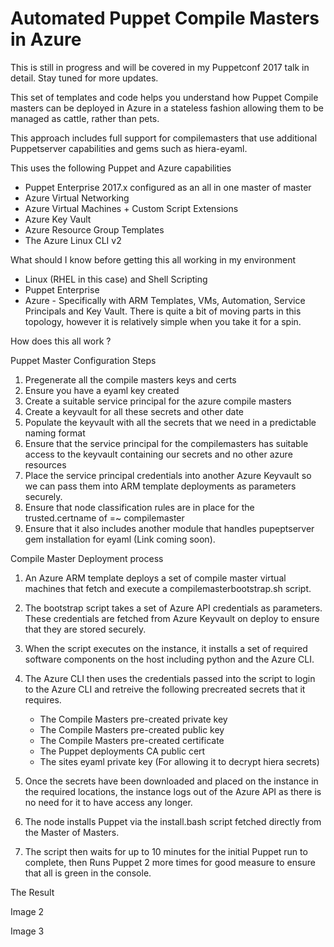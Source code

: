 # Automated Puppet Compile Masters in Azure

This is still in progress and will be covered in my Puppetconf 2017 talk in detail. Stay tuned for more updates.

This set of templates and code helps you understand how Puppet Compile masters can be deployed in Azure in a stateless fashion allowing them to be managed as cattle, rather than pets. 

This approach includes full support for compilemasters that use additional Puppetserver capabilities and gems such as hiera-eyaml.

This uses the following Puppet and Azure capabilities

 * Puppet Enterprise 2017.x configured as an all in one master of master
 * Azure Virtual Networking
 * Azure Virtual Machines + Custom Script Extensions
 * Azure Key Vault
 * Azure Resource Group Templates
 * The Azure Linux CLI v2

What should I know before getting this all working in my environment

* Linux (RHEL in this case) and Shell Scripting
* Puppet Enterprise
* Azure - Specifically with ARM Templates, VMs, Automation, Service Principals and Key Vault. There is quite a bit of moving parts in this topology, however it is relatively simple when you take it for a spin.


How does this all work ?

Puppet Master Configuration Steps
1. Pregenerate all the compile masters keys and certs
2. Ensure you have a eyaml key created
3. Create a suitable service principal for the azure compile masters
4. Create a keyvault for all these secrets and other date
5. Populate the keyvault with all the secrets that we need in a predictable naming format
6. Ensure that the service principal for the compilemasters has suitable access to the keyvault containing our secrets and no other azure resources
7. Place the service principal credentials into another Azure Keyvault so we can pass them into ARM template deployments as parameters securely.
8. Ensure that node classification rules are in place for the trusted.certname of =~ compilemaster
9. Ensure that it also includes another module that handles pupeptserver gem installation for eyaml (Link coming soon).


Compile Master Deployment process

1. An Azure ARM template deploys a set of compile master virtual machines that fetch and execute a compilemasterbootstrap.sh script.


2. The bootstrap script takes a set of Azure API credentials as parameters. These credentials are fetched from Azure Keyvault on deploy to ensure that they are stored securely.


3. When the script executes on the instance, it installs a set of required software components on the host including python and the Azure CLI.

4. The Azure CLI then uses the credentials passed into the script to login to the Azure CLI and retreive the following precreated secrets that it requires.

    * The Compile Masters pre-created private key
    * The Compile Masters pre-created public key
    * The Compile Masters pre-created certificate
    * The Puppet deployments CA public cert
    * The sites eyaml private key (For allowing it to decrypt hiera secrets)

5. Once the secrets have been downloaded and placed on the instance in the required locations, the instance logs out of the Azure API as there is no need for it to have access any longer.


6. The node installs Puppet via the install.bash script fetched directly from the Master of Masters.


7. The script then waits for up to 10 minutes for the initial Puppet run to complete, then Runs Puppet 2 more times for good measure to ensure that all is green in the console.



The Result



Image 2

Image 3

